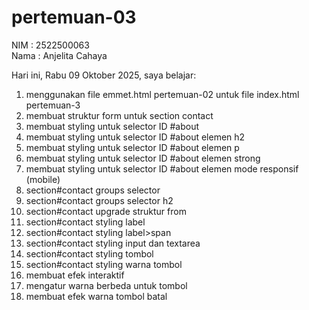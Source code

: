 # pertemuan-03

NIM : 2522500063<br>
Nama : Anjelita Cahaya<br>

Hari ini, Rabu 09 Oktober 2025, saya belajar:
<ol>
  <li>menggunakan file emmet.html pertemuan-02 untuk file index.html pertemuan-3</li>
  <li>membuat struktur form untuk section contact</li>
  <li>membuat styling untuk selector ID #about</li>
  <li>membuat styling untuk selector ID #about elemen h2</li>
  <li>membuat styling untuk selector ID #about elemen p</li>
  <li>membuat styling untuk selector ID #about elemen strong</li>
  <li>membuat styling untuk selector ID #about elemen mode responsif (mobile)</li>
  <li>section#contact groups selector</li>
  <li>section#contact groups selector h2</li>
  <li>section#contact upgrade struktur from</li>
  <li>section#contact styling label</li>
  <li>section#contact styling label>span</li>
  <li>section#contact styling input dan textarea</li>
  <li>section#contact styling tombol</li>
  <li>section#contact styling warna tombol</li>
  <li>membuat efek interaktif</li>
  <li>mengatur warna berbeda untuk tombol</li>
  <li>membuat efek warna tombol batal</li>
</ol>

